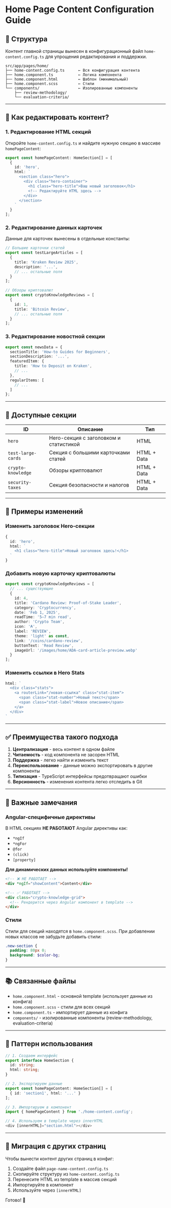 # Home Page Content Configuration Guide

## 📁 Структура

Контент главной страницы вынесен в конфигурационный файл `home-content.config.ts` для упрощения редактирования и поддержки.

```
src/app/pages/home/
├── home-content.config.ts      ← Вся конфигурация контента
├── home.component.ts           ← Логика компонента
├── home.component.html         ← Шаблон (минимальный)
├── home.component.scss         ← Стили
└── components/                 ← Изолированные компоненты
    ├── review-methodology/
    └── evaluation-criteria/
```

---

## 🎯 Как редактировать контент?

### 1. **Редактирование HTML секций**

Откройте `home-content.config.ts` и найдите нужную секцию в массиве `homePageContent`:

```typescript
export const homePageContent: HomeSection[] = [
  {
    id: 'hero',
    html: `
      <section class="hero">
        <div class="hero-container">
          <h1 class="hero-title">Ваш новый заголовок</h1>
          <!-- Редактируйте HTML здесь -->
        </div>
      </section>
    `
  }
];
```

### 2. **Редактирование данных карточек**

Данные для карточек вынесены в отдельные константы:

```typescript
// Большие карточки статей
export const testLargeArticles = [
  {
    title: 'Kraken Review 2025',
    description: '...',
    // ... остальные поля
  }
];

// Обзоры криптовалют
export const cryptoKnowledgeReviews = [
  {
    id: 1,
    title: 'Bitcoin Review',
    // ... остальные поля
  }
];
```

### 3. **Редактирование новостной секции**

```typescript
export const newsData = {
  sectionTitle: 'How-to Guides for Beginners',
  sectionDescription: '...',
  featuredItem: {
    title: 'How to Deposit on Kraken',
    // ...
  },
  regularItems: [
    // ...
  ]
};
```

---

## 🔧 Доступные секции

| ID | Описание | Тип |
|----|----------|-----|
| `hero` | Hero-секция с заголовком и статистикой | HTML |
| `test-large-cards` | Секция с большими карточками статей | HTML + Data |
| `crypto-knowledge` | Обзоры криптовалют | HTML + Data |
| `security-taxes` | Секция безопасности и налогов | HTML + Data |

---

## 📝 Примеры изменений

### Изменить заголовок Hero-секции

```typescript
{
  id: 'hero',
  html: `
    <h1 class="hero-title">Новый заголовок здесь!</h1>
  `
}
```

### Добавить новую карточку криптовалюты

```typescript
export const cryptoKnowledgeReviews = [
  // ... существующие
  {
    id: 4,
    title: 'Cardano Review: Proof-of-Stake Leader',
    category: 'Cryptocurrency',
    date: 'Feb 1, 2025',
    readTime: '5–7 min read',
    author: 'Crypto Team',
    icon: '₳',
    label: 'REVIEW',
    theme: 'light' as const,
    link: '/coins/cardano-review',
    buttonText: 'Read Review',
    imageUrl: '/images/home/ADA-card-article-preview.webp'
  }
];
```

### Изменить ссылки в Hero Stats

```typescript
html: `
  <div class="stats">
    <a routerLink="/новая-ссылка" class="stat-item">
      <span class="stat-number">Новый текст</span>
      <span class="stat-label">Новое описание</span>
    </a>
  </div>
`
```

---

## ✅ Преимущества такого подхода

1. **Централизация** - весь контент в одном файле
2. **Читаемость** - код компонента не засорен HTML
3. **Поддержка** - легко найти и изменить текст
4. **Переиспользование** - данные можно экспортировать в другие компоненты
5. **Типизация** - TypeScript интерфейсы предотвращают ошибки
6. **Версионность** - изменения контента легко отследить в Git

---

## 🚨 Важные замечания

### Angular-специфичные директивы

В HTML секциях **НЕ РАБОТАЮТ** Angular директивы как:
- `*ngIf`
- `*ngFor`
- `@for`
- `(click)`
- `[property]`

**Для динамических данных используйте компоненты!**

```html
<!-- ❌ НЕ РАБОТАЕТ -->
<div *ngIf="showContent">Content</div>

<!-- ✅ РАБОТАЕТ -->
<div class="crypto-knowledge-grid">
  <!-- Рендерится через Angular компонент в template -->
</div>
```

### Стили

Стили для секций находятся в `home.component.scss`. При добавлении новых классов не забудьте добавить стили:

```scss
.new-section {
  padding: 80px 0;
  background: $color-bg;
}
```

---

## 📚 Связанные файлы

- `home.component.html` - основной template (использует данные из конфига)
- `home.component.scss` - стили для всех секций
- `home.component.ts` - импортирует данные из конфига
- `components/` - изолированные компоненты (review-methodology, evaluation-criteria)

---

## 🎨 Паттерн использования

```typescript
// 1. Создаем интерфейс
export interface HomeSection {
  id: string;
  html: string;
}

// 2. Экспортируем данные
export const homePageContent: HomeSection[] = [
  { id: 'section1', html: '...' }
];

// 3. Импортируем в компонент
import { homePageContent } from './home-content.config';

// 4. Используем в template через innerHTML
<div [innerHTML]="section.html"></div>
```

---

## 🔄 Миграция с других страниц

Чтобы вынести контент других страниц в конфиг:

1. Создайте файл `page-name-content.config.ts`
2. Скопируйте структуру из `home-content.config.ts`
3. Перенесите HTML из template в массив секций
4. Импортируйте в компонент
5. Используйте через `[innerHTML]`

Готово! 🎉
